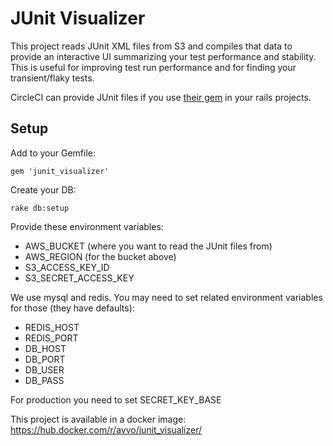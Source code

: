 # JUnit Visualizer

This project reads JUnit XML files from S3 and compiles that data to provide an interactive UI summarizing your test performance and stability.  This is useful for improving test run performance and for finding your transient/flaky tests.

CircleCI can provide JUnit files if you use [their gem](https://github.com/circleci/minitest-ci) in your rails projects.

## Setup

Add to your Gemfile:

```gem 'junit_visualizer'```

Create your DB:

```rake db:setup```

Provide these environment variables:

* AWS_BUCKET (where you want to read the JUnit files from)
* AWS_REGION (for the bucket above)
* S3_ACCESS_KEY_ID
* S3_SECRET_ACCESS_KEY

We use mysql and redis.  You may need to set related environment variables for those (they have defaults):

* REDIS_HOST
* REDIS_PORT
* DB_HOST
* DB_PORT
* DB_USER
* DB_PASS

For production you need to set SECRET_KEY_BASE

This project is available in a docker image: https://hub.docker.com/r/avvo/junit_visualizer/

